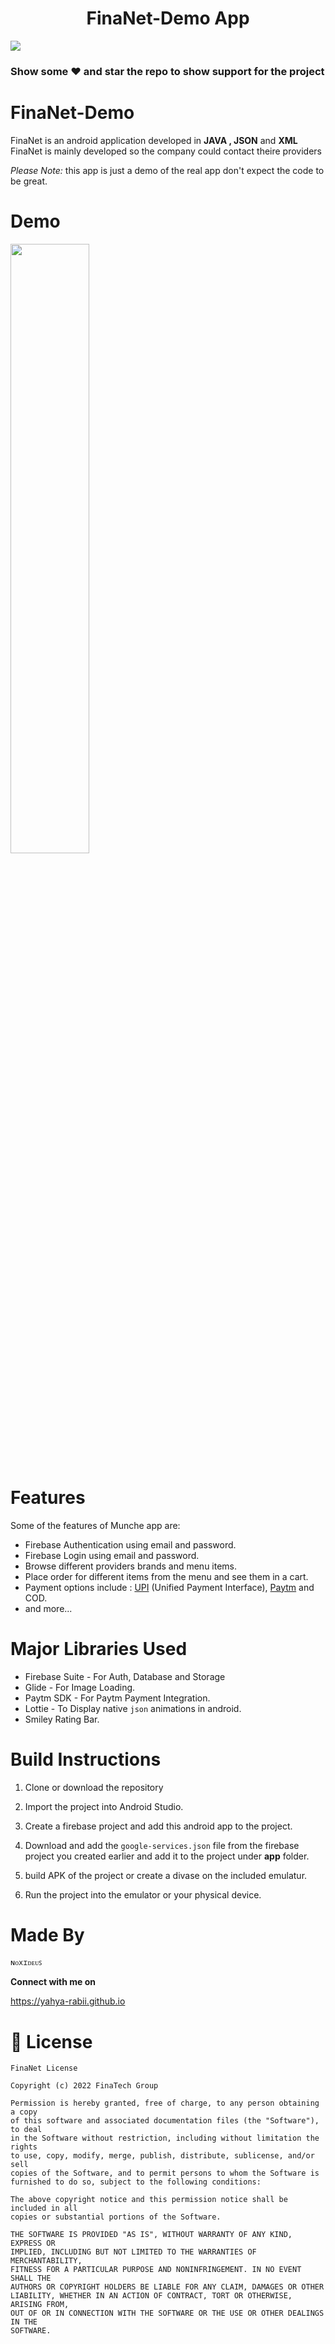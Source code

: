 <h1 align="center"> FinaNet-Demo App </h1>


<img src="https://user-images.githubusercontent.com/92509001/184626921-90f093b9-2713-479f-a730-b1a58d801560.png">

### Show some ❤️ and star the repo to show support for the project

# FinaNet-Demo



FinaNet is an android application developed in **JAVA , JSON** and **XML** FinaNet is mainly developed so the company could contact theire providers

*Please Note:* this app is just a demo of the real app don't expect the code to be great.

# Demo



[<img src="https://i.ytimg.com/vi/Hc79sDi3f0U/maxresdefault.jpg" width="50%" >](https://user-images.githubusercontent.com/92509001/184651237-d41723b7-66dc-41db-9f2f-c6493feac2c9.mp4 "Now in Android: 55")



</p>


# Features

Some of the features of Munche app are:

- Firebase Authentication using email and password.
- Firebase Login using email and password.
- Browse different providers brands and menu items.
- Place order for different items from the menu and see them in a cart.
- Payment options include : <a href="https://www.npci.org.in/what-we-do/upi/product-overview">UPI</a> (Unified Payment Interface), <a href="https://developer.paytm.com/docs/v1/android-sdk/">Paytm</a> and COD.
- and more...

# Major Libraries Used

- Firebase Suite - For Auth, Database and Storage
- Glide - For Image Loading.
- Paytm SDK - For Paytm Payment Integration.
- Lottie - To Display native `json` animations in android.
- Smiley Rating Bar.

# Build Instructions

1. Clone or download the repository

2. Import the project into Android Studio.

3. Create a firebase project and add this android app to the project.

4. Download and add the `google-services.json` file from the firebase project you created earlier and add it to the project under **app** folder.

5. build APK of the project or create a divase on the included emulatur.

10. Run the project into the emulator or your physical device.

# Made By

`ɴᴏxɪᴅᴇᴜꜱ`

**Connect with me on**
</br>

https://yahya-rabii.github.io


# 📜 License 
```
FinaNet License

Copyright (c) 2022 FinaTech Group

Permission is hereby granted, free of charge, to any person obtaining a copy
of this software and associated documentation files (the "Software"), to deal
in the Software without restriction, including without limitation the rights
to use, copy, modify, merge, publish, distribute, sublicense, and/or sell
copies of the Software, and to permit persons to whom the Software is
furnished to do so, subject to the following conditions:

The above copyright notice and this permission notice shall be included in all
copies or substantial portions of the Software.

THE SOFTWARE IS PROVIDED "AS IS", WITHOUT WARRANTY OF ANY KIND, EXPRESS OR
IMPLIED, INCLUDING BUT NOT LIMITED TO THE WARRANTIES OF MERCHANTABILITY,
FITNESS FOR A PARTICULAR PURPOSE AND NONINFRINGEMENT. IN NO EVENT SHALL THE
AUTHORS OR COPYRIGHT HOLDERS BE LIABLE FOR ANY CLAIM, DAMAGES OR OTHER
LIABILITY, WHETHER IN AN ACTION OF CONTRACT, TORT OR OTHERWISE, ARISING FROM,
OUT OF OR IN CONNECTION WITH THE SOFTWARE OR THE USE OR OTHER DEALINGS IN THE
SOFTWARE.
```
